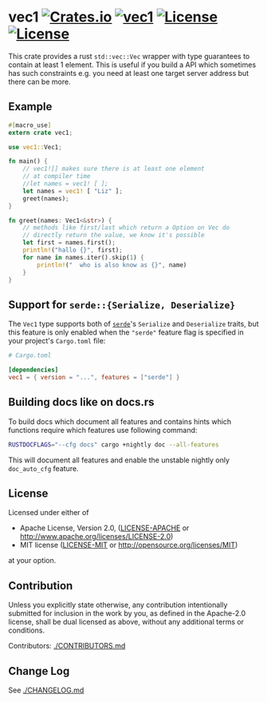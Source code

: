 vec1 [![Crates.io](https://img.shields.io/crates/v/vec1.svg)](https://crates.io/crates/vec1) [![vec1](https://docs.rs/vec1/badge.svg)](https://docs.rs/vec1) [![License](https://img.shields.io/badge/License-MIT-blue.svg)](https://opensource.org/licenses/MIT) [![License](https://img.shields.io/badge/License-Apache%202.0-blue.svg)](https://opensource.org/licenses/Apache-2.0)
=============

This crate provides a rust `std::vec::Vec` wrapper with type
guarantees to contain at least 1 element. This is useful if
you build a API which sometimes has such constraints e.g. you
need at least one target server address but there can be more.

Example
--------

```rust
#[macro_use]
extern crate vec1;

use vec1::Vec1;

fn main() {
    // vec1![] makes sure there is at least one element
    // at compiler time
    //let names = vec1! [ ];
    let names = vec1! [ "Liz" ];
    greet(names);
}

fn greet(names: Vec1<&str>) {
    // methods like first/last which return a Option on Vec do
    // directly return the value, we know it's possible
    let first = names.first();
    println!("hallo {}", first);
    for name in names.iter().skip(1) {
        println!("  who is also know as {}", name)
    }
}

```

Support for `serde::{Serialize, Deserialize}`
-------------

The `Vec1` type supports both of [`serde`](https://serde.rs/)'s `Serialize` and
`Deserialize` traits, but this feature is only enabled when the `"serde"` feature
flag is specified in your project's `Cargo.toml` file:

```toml
# Cargo.toml

[dependencies]
vec1 = { version = "...", features = ["serde"] }
```

Building docs like on docs.rs
-------------

To build docs which document all features and contains hints
which functions require which features use following command:

```sh
RUSTDOCFLAGS="--cfg docs" cargo +nightly doc --all-features
```

This will document all features and enable the unstable
nightly only `doc_auto_cfg` feature.


License
--------

Licensed under either of

- Apache License, Version 2.0, ([LICENSE-APACHE](LICENSE-APACHE) or http://www.apache.org/licenses/LICENSE-2.0)
- MIT license ([LICENSE-MIT](LICENSE-MIT) or http://opensource.org/licenses/MIT)

at your option.

Contribution
------------

Unless you explicitly state otherwise, any contribution intentionally submitted
for inclusion in the work by you, as defined in the Apache-2.0 license, shall
be dual licensed as above, without any additional terms or conditions.

Contributors: [./CONTRIBUTORS.md](./CONTRIBUTORS.md)

Change Log
-----------

See [./CHANGELOG.md](./CHANGELOG.md)